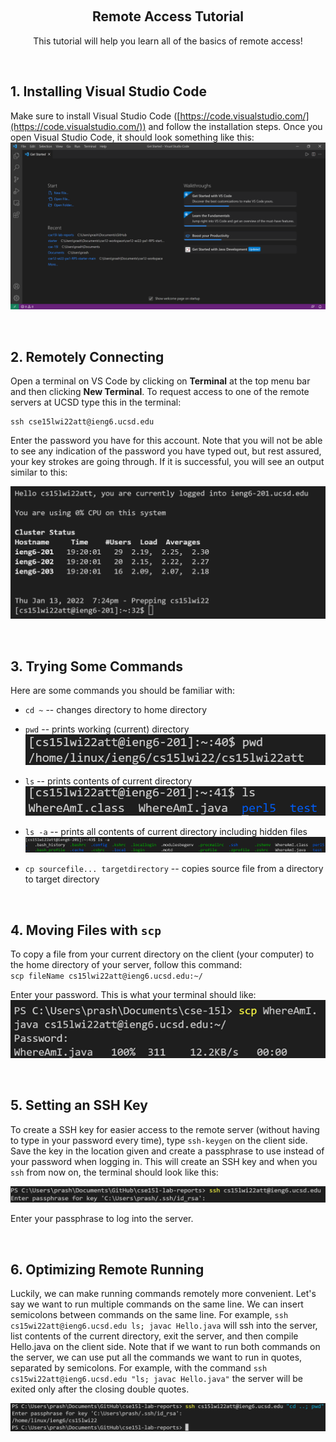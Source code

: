 &nbsp;  


<h2 align="center">Remote Access Tutorial</h1>

<p align="center">This tutorial will help you learn all of the basics of remote access! </p>

&nbsp;  

## 1. Installing Visual Studio Code
Make sure to install Visual Studio Code ([https://code.visualstudio.com/](https://code.visualstudio.com/)) and follow the installation steps. Once you open Visual Studio Code, it should look something like this: 
![Image](VSCodeSC.PNG)

&nbsp;  

## 2. Remotely Connecting 
Open a terminal on VS Code by clicking on **Terminal** at the top menu bar and then clicking **New Terminal**. To request access to one of the remote servers at UCSD type this in the terminal:
```
ssh cse15lwi22att@ieng6.ucsd.edu
```
Enter the password you have for this account. Note that you will not be able to see any indication of the password you have typed out, but rest assured, your key strokes are going through. If it is successful, you will see an output similar to this:

![Image](login.PNG)

&nbsp;  

## 3. Trying Some Commands
Here are some commands you should be familiar with:
* `cd ~` -- changes directory to home directory   
* `pwd` -- prints working (current) 
directory
![Image](pwd.PNG)

* `ls` -- prints contents of current directory 
![Image](ls.PNG)

* `ls -a` -- prints all contents of current directory including hidden files
![Image](lsa.PNG)

* `cp sourcefile... targetdirectory` -- copies source file from a directory to target directory

&nbsp;  

## 4. Moving Files with `scp`
To copy a file from your current directory on the client (your computer) to the home directory of your server, follow this command:    
`scp fileName cs15lwi22att@ieng6.ucsd.edu:~/`

Enter your password. This is what your terminal should like:
![Image](scp.png)

&nbsp;  

## 5. Setting an SSH Key
To create a SSH key for easier access to the remote server (without having to type in your password every time), type
`ssh-keygen` on the client side. Save the key in the location given and create a passphrase to use instead of your password when logging in. This will create an SSH key and when you `ssh` from now on, the terminal should look like this:

![Image](sshkey.PNG)

Enter your passphrase to log into the server.

&nbsp;  

## 6. Optimizing Remote Running
Luckily, we can make running commands remotely more convenient. Let's say we want to run multiple commands on the same line. We can insert semicolons between commands on the same line.
For example, `ssh cs15wi22att@ieng6.ucsd.edu ls; javac Hello.java` will ssh into the server, list contents of the current directory, exit the server, and then compile Hello.java on the client side. Note that if we want to run both commands on the server, we can use put all the commands we want to run in quotes, separated by semicolons. For example, with the command `ssh cs15wi22att@ieng6.ucsd.edu "ls; javac Hello.java"` the server will be exited only after the closing double quotes.

![Image](easierrunning.PNG)
